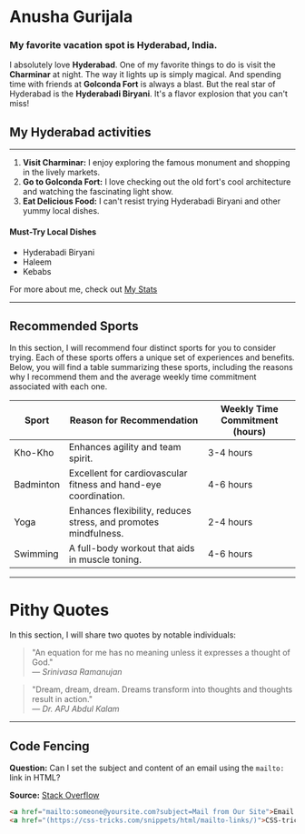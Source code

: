 # Anusha Gurijala

### My favorite vacation spot is Hyderabad, India.

I absolutely love **Hyderabad**. One of my favorite things to do is visit the **Charminar** at night. The way it lights up is simply magical. And spending time with friends at **Golconda Fort** is always a blast. But the real star of Hyderabad is the **Hyderabadi Biryani**. It's a flavor explosion that you can't miss!

## My Hyderabad activities 

---

1. **Visit Charminar:** I enjoy exploring the famous monument and shopping in the lively markets.
2. **Go to Golconda Fort:** I love checking out the old fort's cool architecture and watching the fascinating light show.
3. **Eat Delicious Food:** I can't resist trying Hyderabadi Biryani and other yummy local dishes.

#### Must-Try Local Dishes

- Hyderabadi Biryani
- Haleem
- Kebabs

For more about me, check out [My Stats](MyStats.md)

---

## Recommended Sports

In this section, I will recommend four distinct sports for you to consider trying. Each of these sports offers a unique set of experiences and benefits. Below, you will find a table summarizing these sports, including the reasons why I recommend them and the average weekly time commitment associated with each one.


| Sport                | Reason for Recommendation              | Weekly Time Commitment (hours) |
| -------------------- | -------------------------------------- | ------------------------------- |
| Kho-Kho              | Enhances agility and team spirit.       | 3-4 hours                      |
| Badminton            | Excellent for cardiovascular fitness and hand-eye coordination. | 4-6 hours |
| Yoga                 | Enhances flexibility, reduces stress, and promotes mindfulness. | 2-4 hours             |
| Swimming             | A full-body workout that aids in muscle toning. | 4-6 hours                      |

---
# Pithy Quotes

In this section, I will share two quotes by notable individuals:

> "An equation for me has no meaning unless it expresses a thought of God."  
> — *Srinivasa Ramanujan*

> "Dream, dream, dream. Dreams transform into thoughts and thoughts result in action."  
> — *Dr. APJ Abdul Kalam*

---
## Code Fencing

**Question:** Can I set the subject and content of an email using the `mailto:` link in HTML?

**Source:** [Stack Overflow](https://stackoverflow.com/questions/4782068/can-i-set-subject-content-of-email-using-mailto)



```html
<a href="mailto:someone@yoursite.com?subject=Mail from Our Site">Email Us</a>
<a href="(https://css-tricks.com/snippets/html/mailto-links/)">CSS-tricks</a>

